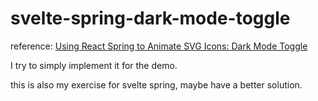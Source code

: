 # svelte-spring-dark-mode-toggle

reference: [Using React Spring to Animate SVG Icons: Dark Mode Toggle](https://jfelix.info/blog/using-react-spring-to-animate-svg-icons-dark-mode-toggle)

I try to simply implement it for the demo.

this is also my exercise for svelte spring, maybe have a better solution.
